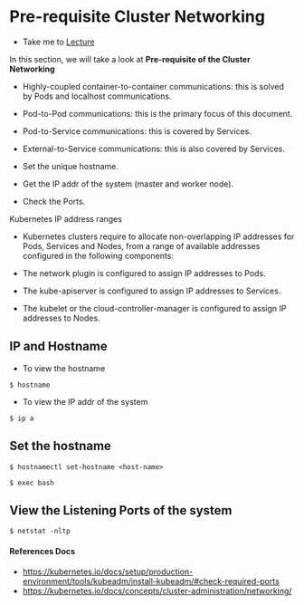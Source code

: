 # Pre-requisite Cluster Networking

  - Take me to [Lecture](https://kodekloud.com/topic/cluster-networking/)

In this section, we will take a look at **Pre-requisite of the Cluster Networking**

- Highly-coupled container-to-container communications: this is solved by Pods and localhost communications.
- Pod-to-Pod communications: this is the primary focus of this document.
- Pod-to-Service communications: this is covered by Services.
- External-to-Service communications: this is also covered by Services.

- Set the unique hostname.
- Get the IP addr of the system (master and worker node).
- Check the Ports.

Kubernetes IP address ranges
- Kubernetes clusters require to allocate non-overlapping IP addresses for Pods, Services and Nodes, from a range of available addresses configured in the following components:

- The network plugin is configured to assign IP addresses to Pods.
- The kube-apiserver is configured to assign IP addresses to Services.
- The kubelet or the cloud-controller-manager is configured to assign IP addresses to Nodes.


## IP and Hostname

- To view the hostname

```
$ hostname 
```

- To view the IP addr of the system

```
$ ip a
```


## Set the hostname

```
$ hostnamectl set-hostname <host-name>

$ exec bash
```

## View the Listening Ports of the system

```
$ netstat -nltp
```



#### References Docs

- https://kubernetes.io/docs/setup/production-environment/tools/kubeadm/install-kubeadm/#check-required-ports
- https://kubernetes.io/docs/concepts/cluster-administration/networking/

